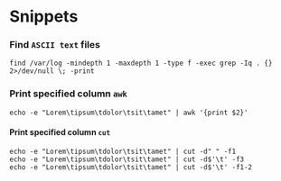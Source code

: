 # Snippets

### Find `ASCII text` files
```
find /var/log -mindepth 1 -maxdepth 1 -type f -exec grep -Iq . {} 2>/dev/null \; -print
```

### Print specified column `awk`
```
echo -e "Lorem\tipsum\tdolor\tsit\tamet" | awk '{print $2}'
```

#### Print specified column `cut`
```
echo -e "Lorem\tipsum\tdolor\tsit\tamet" | cut -d" " -f1
echo -e "Lorem\tipsum\tdolor\tsit\tamet" | cut -d$'\t' -f3
echo -e "Lorem\tipsum\tdolor\tsit\tamet" | cut -d$'\t' -f1-2
```
